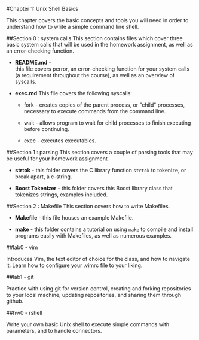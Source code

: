 #Chapter 1: Unix Shell Basics

This chapter covers the basic concepts and tools you will need in order to understand how to write a simple command line shell.  

##Section 0 : system calls
This section contains files which cover three basic system calls that will be used in the homework assignment, as well as an error-checking function. 
 
* **README.md** -  
this file covers perror, an error-checking function for your system calls (a requirement throughout the course), as well as an overview of syscalls.

* **exec.md** 
This file covers the following syscalls:

	* fork - creates copies of the parent process, or "child" processes, necessary to execute commands from the command line.

	* wait - allows program to wait for child processes to finish executing before continuing.

	* exec -  executes executables. 

##Section 1 : parsing
This section covers a couple of parsing tools that may be useful for your homework assignment

*  **strtok** - 
this folder covers the C library function ```strtok``` to tokenize, or break apart, a c-string.

*  **Boost Tokenizer** - 
this folder covers this Boost library class that tokenizes strings, examples included.

##Section 2 : Makefile
This section covers how to write Makefiles.

* **Makefile** - 
this file houses an example Makefile.

* **make** - 
this folder contains a tutorial on using ```make``` to compile and install programs easily with Makefiles, as well as numerous examples.

##lab0 - vim

Introduces Vim, the text editor of choice for the class, and how to navigate it. Learn how to configure your .vimrc file to your liking. 

##lab1 - git

Practice with using git for version control, creating and forking repositories to your local machine, updating repositories, and sharing them through github.

##hw0 - rshell

Write your own basic Unix shell to execute simple commands with parameters, and to handle connectors.
